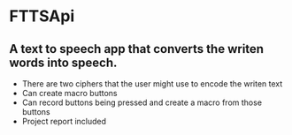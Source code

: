 # FTTSApi

## A text to speech app that converts the writen words into speech. 


* There are two ciphers that the user might use to encode the writen text
* Can create macro buttons 
* Can record buttons being pressed and create a macro from those buttons
* Project report included
